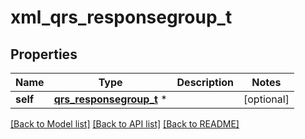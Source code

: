 # xml_qrs_responsegroup_t

## Properties
Name | Type | Description | Notes
------------ | ------------- | ------------- | -------------
**self** | [**qrs_responsegroup_t**](qrs_responsegroup.md) \* |  | [optional] 

[[Back to Model list]](../README.md#documentation-for-models) [[Back to API list]](../README.md#documentation-for-api-endpoints) [[Back to README]](../README.md)


